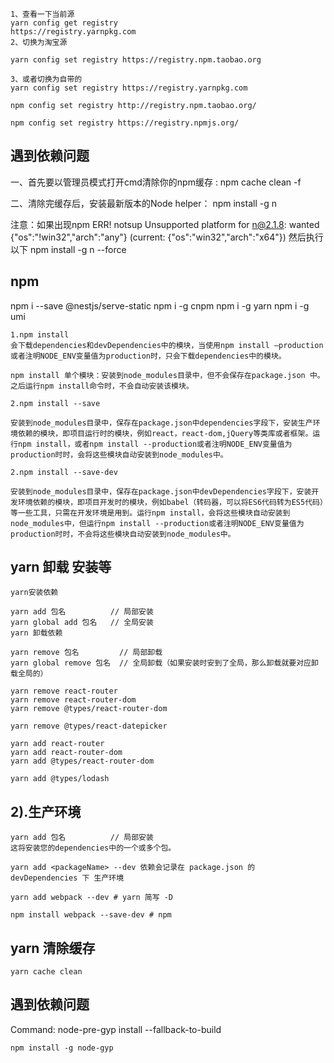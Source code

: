 
```
1、查看一下当前源
yarn config get registry
https://registry.yarnpkg.com
2、切换为淘宝源

yarn config set registry https://registry.npm.taobao.org

3、或者切换为自带的
yarn config set registry https://registry.yarnpkg.com
```

```
npm config set registry http://registry.npm.taobao.org/

npm config set registry https://registry.npmjs.org/
```

## 遇到依赖问题
一、首先要以管理员模式打开cmd清除你的npm缓存 : npm cache clean -f

二、清除完缓存后，安装最新版本的Node helper： npm install -g n 

注意：如果出现npm ERR! notsup Unsupported platform for n@2.1.8: wanted {"os":"!win32","arch":"any"} (current: {"os":"win32","arch":"x64"})
然后执行以下    npm install -g n --force


## npm
npm i --save @nestjs/serve-static
npm i -g cnpm
npm i -g yarn
npm i -g umi
```
1.npm install
会下载dependencies和devDependencies中的模块，当使用npm install –production或者注明NODE_ENV变量值为production时，只会下载dependencies中的模块。

npm install 单个模块：安装到node_modules目录中，但不会保存在package.json 中。之后运行npm install命令时，不会自动安装该模块。

2.npm install --save

安装到node_modules目录中，保存在package.json中dependencies字段下，安装生产环境依赖的模块，即项目运行时的模块，例如react，react-dom,jQuery等类库或者框架。运行npm install，或者npm install --production或者注明NODE_ENV变量值为production时时，会将这些模块自动安装到node_modules中。

2.npm install --save-dev

安装到node_modules目录中，保存在package.json中devDependencies字段下，安装开发环境依赖的模块，即项目开发时的模块，例如babel（转码器，可以将ES6代码转为ES5代码）等一些工具，只需在开发环境是用到。运行npm install，会将这些模块自动安装到node_modules中，但运行npm install --production或者注明NODE_ENV变量值为production时时，不会将这些模块自动安装到node_modules中。
```

## yarn 卸载 安装等
```
yarn安装依赖

yarn add 包名          // 局部安装
yarn global add 包名   // 全局安装
yarn 卸载依赖

yarn remove 包名         // 局部卸载
yarn global remove 包名  // 全局卸载（如果安装时安到了全局，那么卸载就要对应卸载全局的）
```

```
yarn remove react-router
yarn remove react-router-dom
yarn remove @types/react-router-dom

yarn remove @types/react-datepicker

yarn add react-router
yarn add react-router-dom
yarn add @types/react-router-dom

yarn add @types/lodash
```

## 2).生产环境
```
yarn add 包名          // 局部安装
这将安装您的dependencies中的一个或多个包。

yarn add <packageName> --dev 依赖会记录在 package.json 的 devDependencies 下 生产环境

yarn add webpack --dev # yarn 简写 -D

npm install webpack --save-dev # npm

```

## yarn 清除缓存
```
yarn cache clean
```


## 遇到依赖问题
Command: node-pre-gyp install --fallback-to-build
```
npm install -g node-gyp
```
